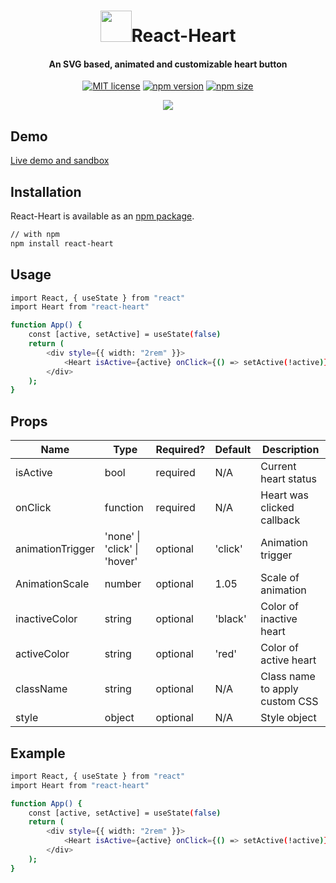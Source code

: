 
<h1 align="center"><img width = "50px" src = "https://matthewgferrari.github.io/react-heart/example/heart.png"/>React-Heart</h1>

<div align="center">

<h4 align = "center">An SVG based, animated and customizable heart button</h4>

[![MIT license](https://img.shields.io/badge/license-MIT-blue.svg)](https://github.com/matthewgferrari/react-heart/blob/main/LICENSE)
[![npm version](https://img.shields.io/npm/v/react-heart)](https://www.npmjs.com/package/react-heart)
[![npm size](https://img.shields.io/bundlephobia/min/react-heart)](https://github.com/matthewgferrari/react-heart/blob/main/src)
</div>
 <div align = "center"><img src = "https://matthewgferrari.github.io/react-heart/example/demo.gif"/></div>

## Demo
[Live demo and sandbox](https://matthewgferrari.github.io/react-heart/example/build/)

## Installation
React-Heart is available as an [npm package](https://www.npmjs.com/package/react-heart).

```sh
// with npm
npm install react-heart
```
## Usage
```sh
import React, { useState } from "react"
import Heart from "react-heart"

function App() {
	const [active, setActive] = useState(false)
	return (
		<div style={{ width: "2rem" }}>
			<Heart isActive={active} onClick={() => setActive(!active)}/>
		</div>
	);
}
```
## Props
Name | Type | Required? | Default | Description 
-----|------|---------|---------|---------
isActive | bool| required| N/A | Current heart status
onClick| function| required| N/A| Heart was clicked callback
animationTrigger | 'none' \| 'click' \| 'hover' | optional | 'click'| Animation trigger
AnimationScale| number|optional|1.05|Scale of animation 
inactiveColor | string|optional|'black'|Color of inactive heart
activeColor|string|optional |'red'| Color of active heart
className |string |optional | N/A| Class name to apply custom CSS
style|object|optional |N/A| Style object

## Example
```sh
import React, { useState } from "react"
import Heart from "react-heart"

function App() {
	const [active, setActive] = useState(false)
	return (
		<div style={{ width: "2rem" }}>
			<Heart isActive={active} onClick={() => setActive(!active)} animationTrigger = "none" inactiveColor = "rgba(255,125,125,.75)" activeColor = "#e019ae" style = {{marginTop:'1rem'}}/>
		</div>
	);
}
```
